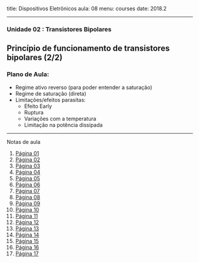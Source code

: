 title: Dispositivos Eletrônicos
aula: 08
menu: courses
date: 2018.2

---
### Unidade 02 : Transistores Bipolares
## Princípio de funcionamento de transistores bipolares (2/2)

### Plano de Aula:
* Regime ativo reverso (para poder entender a saturação)
* Regime de saturação (direta)
* Limitações/efeitos parasitas:
  * Efeito Early
  * Ruptura
  * Variações com a temperatura
  * Limitação na potência dissipada

---

Notas de aula

1. [Página 01](/static/pdf/aula09/1.pdf)
2. [Página 02](/static/pdf/aula09/2.pdf)
3. [Página 03](/static/pdf/aula09/3.pdf)
4. [Página 04](/static/pdf/aula09/4.pdf)
5. [Página 05](/static/pdf/aula09/5.pdf)
6. [Página 06](/static/pdf/aula09/6.pdf)
7. [Página 07](/static/pdf/aula09/7.pdf)
8. [Página 08](/static/pdf/aula09/8.pdf)
9. [Página 09](/static/pdf/aula09/9.pdf)
10. [Página 10](/static/pdf/aula09/10.pdf)
11. [Página 11](/static/pdf/aula09/11.pdf)
12. [Página 12](/static/pdf/aula09/12.pdf)
13. [Página 13](/static/pdf/aula09/13.pdf)
14. [Página 14](/static/pdf/aula09/14.pdf)
15. [Página 15](/static/pdf/aula09/15.pdf)
16. [Página 16](/static/pdf/aula09/16.pdf)
17. [Página 17](/static/pdf/aula09/17.pdf)
